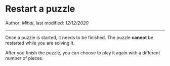 ﻿# Restart a puzzle

Author: *Mihai*, last modified: _12/12/2020_

---

Once a puzzle is started, it needs to be finished. The puzzle **cannot** be restarted while you are solving it.  

After you finish the puzzle, you can choose to play it again with a different number of pieces.

